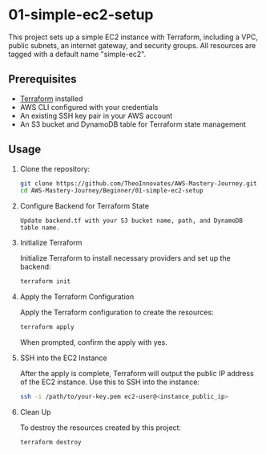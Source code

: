 # 01-simple-ec2-setup

This project sets up a simple EC2 instance with Terraform, including a VPC, public subnets, an internet gateway, and security groups. All resources are tagged with a default name "simple-ec2".

## Prerequisites

- [Terraform](https://www.terraform.io/downloads.html) installed
- AWS CLI configured with your credentials
- An existing SSH key pair in your AWS account
- An S3 bucket and DynamoDB table for Terraform state management

## Usage

1. Clone the repository:

   ```bash
   git clone https://github.com/TheoInnovates/AWS-Mastery-Journey.git
   cd AWS-Mastery-Journey/Beginner/01-simple-ec2-setup
   ```

2. Configure Backend for Terraform State

   ```
   Update backend.tf with your S3 bucket name, path, and DynamoDB table name.
   ```

3. Initialize Terraform

   Initialize Terraform to install necessary providers and set up the backend:

   ```bash
   terraform init
   ```

4. Apply the Terraform Configuration

   Apply the Terraform configuration to create the resources:

   ```bash
   terraform apply
   ```

   When prompted, confirm the apply with yes.

5. SSH into the EC2 Instance

   After the apply is complete, Terraform will output the public IP address of the EC2 instance. Use this to SSH into the instance:

   ```bash
   ssh -i /path/to/your-key.pem ec2-user@<instance_public_ip>
   ```

6. Clean Up

   To destroy the resources created by this project:

   ```bash
   terraform destroy
   ```
